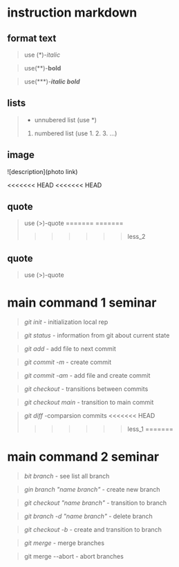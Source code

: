 # instruction markdown

## format text

> use (*)-*italic*

>use(**)-**bold**

>use(***)-***italic bold***

## lists

> * unnubered list (use *)
> 1. numbered list (use 1. 2. 3. ...)

## image

![description](photo link)

<<<<<<< HEAD
<<<<<<< HEAD

## quote

> use (>)-quote
=======
=======
>>>>>>> less_2
## quote

> use (>)-quote

# main command 1 seminar

>*git init* - initialization local rep

>*git status* - information from git about current state

>*git add* - add file to next commit

>*git commit -m* - create commit

>*git commit -am* - add file and create commit

>*git checkout* - transitions between commits

>*git checkout main* - transition to main commit

>*git diff* -comparsion commits
<<<<<<< HEAD
>>>>>>> less_1
=======

# main command 2 seminar

>*bit branch* - see list all branch

>*gin branch "name branch"* - create new branch

>*git checkout "name branch"* - transition to branch

>*git branch -d "name branch"* - delete branch

>*git checkout -b* - create and transition to branch

>*git merge* - merge branches

>git merge --abort - abort branches

